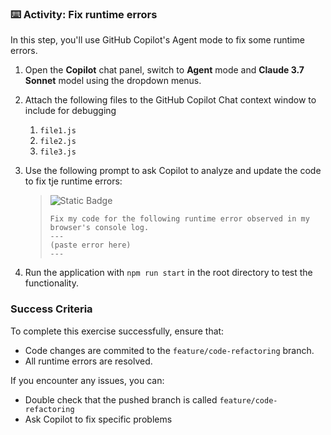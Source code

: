 ### :keyboard: Activity: Fix runtime errors

In this step, you'll use GitHub Copilot's Agent mode to fix some runtime errors.

1. Open the **Copilot** chat panel, switch to **Agent** mode and **Claude 3.7 Sonnet** model using the dropdown menus.

2. Attach the following files to the GitHub Copilot Chat context window to include for debugging
   1. `file1.js`
   2. `file2.js`
   3. `file3.js`

3. Use the following prompt to ask Copilot to analyze and update the code to fix tje runtime errors:
   > ![Static Badge](https://img.shields.io/badge/-Prompt-text?style=social&logo=github%20copilot)
   >
   > ```prompt
   > Fix my code for the following runtime error observed in my browser's console log.
   > ---
   > (paste error here)
   > ---
   > ```
   
4. Run the application with `npm run start` in the root directory to test the functionality.

### Success Criteria

To complete this exercise successfully, ensure that:
   - Code changes are commited to the `feature/code-refactoring` branch.
   - All runtime errors are resolved.

If you encounter any issues, you can:
- Double check that the pushed branch is called `feature/code-refactoring`
- Ask Copilot to fix specific problems